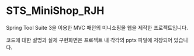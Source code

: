 # STS_MiniShop_RJH
Spring Tool Suite 3을 이용한 MVC 패턴의 미니쇼핑몰 웹을 제작한 프로젝트입니다.

코드에 대한 설명과 실제 구현화면은 프로젝트 내 각각의 pptx 파일에 저장되어 있습니다.
